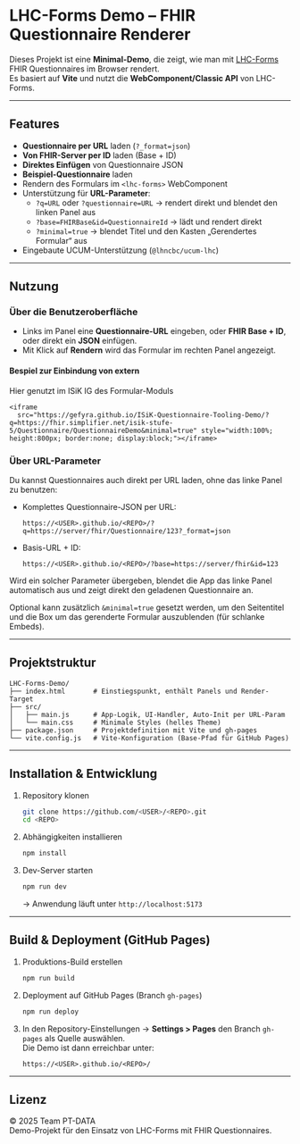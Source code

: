 # LHC-Forms Demo – FHIR Questionnaire Renderer

Dieses Projekt ist eine **Minimal-Demo**, die zeigt, wie man mit [LHC-Forms](https://lhncbc.github.io/lforms/) FHIR Questionnaires im Browser rendert.  
Es basiert auf **Vite** und nutzt die **WebComponent/Classic API** von LHC-Forms.

---

## Features

- **Questionnaire per URL** laden (`?_format=json`)
- **Von FHIR-Server per ID** laden (Base + ID)
- **Direktes Einfügen** von Questionnaire JSON
- **Beispiel-Questionnaire** laden
- Rendern des Formulars im `<lhc-forms>` WebComponent
- Unterstützung für **URL-Parameter**:
  - `?q=URL` oder `?questionnaire=URL` → rendert direkt und blendet den linken Panel aus
  - `?base=FHIRBase&id=QuestionnaireId` → lädt und rendert direkt
  - `?minimal=true` → blendet Titel und den Kasten „Gerendertes Formular“ aus
- Eingebaute UCUM-Unterstützung (`@lhncbc/ucum-lhc`)

---

## Nutzung

### Über die Benutzeroberfläche
- Links im Panel eine **Questionnaire-URL** eingeben, oder **FHIR Base + ID**, oder direkt ein **JSON** einfügen.
- Mit Klick auf **Rendern** wird das Formular im rechten Panel angezeigt.

#### Bespiel zur Einbindung von extern

Hier genutzt im ISiK IG des Formular-Moduls
```
<iframe
  src="https://gefyra.github.io/ISiK-Questionnaire-Tooling-Demo/?q=https://fhir.simplifier.net/isik-stufe-5/Questionnaire/QuestionnaireDemo&minimal=true" style="width:100%; height:800px; border:none; display:block;"></iframe>
```

### Über URL-Parameter
Du kannst Questionnaires auch direkt per URL laden, ohne das linke Panel zu benutzen:

- Komplettes Questionnaire-JSON per URL:
  ```text
  https://<USER>.github.io/<REPO>/?q=https://server/fhir/Questionnaire/123?_format=json
  ```

- Basis-URL + ID:
  ```text
  https://<USER>.github.io/<REPO>/?base=https://server/fhir&id=123
  ```

Wird ein solcher Parameter übergeben, blendet die App das linke Panel automatisch aus und zeigt direkt den geladenen Questionnaire an.

Optional kann zusätzlich `&minimal=true` gesetzt werden, um den Seitentitel und die Box um das gerenderte Formular auszublenden (für schlanke Embeds).

---

## Projektstruktur

```text
LHC-Forms-Demo/
├── index.html       # Einstiegspunkt, enthält Panels und Render-Target
├── src/
│   ├── main.js      # App-Logik, UI-Handler, Auto-Init per URL-Param
│   └── main.css     # Minimale Styles (helles Theme)
├── package.json     # Projektdefinition mit Vite und gh-pages
└── vite.config.js   # Vite-Konfiguration (Base-Pfad für GitHub Pages)
```

---

## Installation & Entwicklung

1. Repository klonen
   ```bash
   git clone https://github.com/<USER>/<REPO>.git
   cd <REPO>
   ```

2. Abhängigkeiten installieren
   ```bash
   npm install
   ```

3. Dev-Server starten
   ```bash
   npm run dev
   ```
   → Anwendung läuft unter `http://localhost:5173`

---

## Build & Deployment (GitHub Pages)

1. Produktions-Build erstellen
   ```bash
   npm run build
   ```

2. Deployment auf GitHub Pages (Branch `gh-pages`)
   ```bash
   npm run deploy
   ```

3. In den Repository-Einstellungen → **Settings > Pages** den Branch `gh-pages` als Quelle auswählen.  
   Die Demo ist dann erreichbar unter:
   ```text
   https://<USER>.github.io/<REPO>/
   ```

---

## Lizenz

© 2025 Team PT-DATA  
Demo-Projekt für den Einsatz von LHC-Forms mit FHIR Questionnaires.
